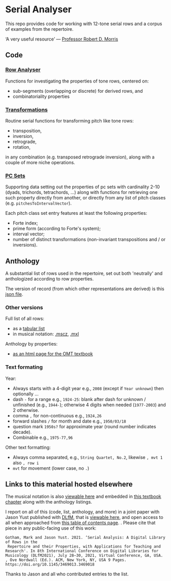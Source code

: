 # Serial Analyser
This repo provides 
code for working with 12-tone serial rows
and a corpus of examples from the repertoire.

‘A very useful resource’ — [Professor Robert D. Morris](https://www.esm.rochester.edu/faculty/morris_robert/) 

## Code

### [Row Analyser](./row_analyser.py)

Functions for investigating the properties of tone rows, centered on:
- sub-segments (overlapping or discrete) for derived rows, and
- combinatoriality properties

### [Transformations](./transformations.py)

Routine serial functions for transforming pitch like tone rows:
- transposition, 
- inversion, 
- retrograde, 
- rotation,

in any combination (e.g. transposed retrograde inversion), 
along with a couple of more niche operations.

### [PC Sets](./pc_sets.py)

Supporting data setting out the properties of 
pc sets with cardinality 2-10 
(dyads, trichords, tetrachords, ...)
along with functions for retrieving one such property directly from another, 
or directly from any list of pitch classes 
(e.g. `pitchesToIntervalVector`).

Each pitch class set entry features at least the following properties:
- Forte index;
- prime form (according to Forte's system);
- interval vector;
- number of distinct transformations (non-invariant transpositions and / or inversions).

## Anthology

A substantial list of rows used in the repertoire,
set out both 'neutrally' and 
anthologized according to row properties.

The version of record (from which other representations are derived) is this [json file](./Repertoire_Anthology/rows_in_the_repertoire.json).

### Other versions

Full list of all rows:
- as a [tabular list](./Repertoire_Anthology/rows_in_the_repertoire.csv) 
- in musical notation: [.mscz](./Repertoire_Anthology/Rows_in_the_Repertoire.mscz), [.mxl](./Repertoire_Anthology/Rows_in_the_Repertoire.mxl)

Anthology by properties:
- [as an html page for the OMT textbook](./Repertoire_Anthology/Serial_Anthology.html)

### Text formating

Year:
- Always starts with a 4-digit year e.g., `2008` (except if `Year unknown`) then optionally ... 
- dash `-` for a range e.g., `1924-25`: blank after dash for unknown / unfinished (e.g., `1944-`); otherwise 4 digits when needed (`1977-2003`) and 2 otherwise.
- comma `,` for non-continuous e.g., `1924,26`
- forward slashes `/` for month and date e.g., `1950/03/18`
- question mark `1950s?` for approximate year (round number indicates decade).
- Combinable e.g., `1975-77,96`

Other text formatting:
- Always comma separated, e.g., `String Quartet, No.2`, likewise `, mvt 1` also `, row i`
- `mvt` for movement (lower case, no `.`)

## Links to this material hosted elsewhere

The musical notation is also 
[viewable here](https://musescore.com/fourscoreandmore/rows-in-the-repertoire) 
and embedded in 
[this textbook chapter](https://viva.pressbooks.pub/openmusictheory/chapter/anthology-12-tone/) 
along with the anthology listings.

I report on all of this (code, list, anthology, and more) 
in a joint paper with Jason Yust 
published with [DLfM](https://dlfm.web.ox.ac.uk), 
that is [viewable here](https://doi.org/10.1145/3469013.3469018),
and open access to all when approached from [this table of contents page](https://dlfm.web.ox.ac.uk/2021-proceedings).
.
Please cite that piece in any public-facing use of this work:
```
Gotham, Mark and Jason Yust. 2021. ‘Serial Analysis: A Digital Library of Rows in the
 Repertoire and their Properties, with Applications for Teaching and Research'. In 8th International Conference on Digital Libraries for Musicology (DLfM2021), July 28–30, 2021, Virtual Conference, GA, USA. , Ove Nordwall (Ed.). ACM, New York, NY, USA 9 Pages. https://doi.org/10.1145/3469013.3469018
```
Thanks to Jason and all who contributed entries to the list.
